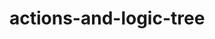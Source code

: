 # actions-and-logic-tree

<figure><img src="https://pbs.twimg.com/profile_images/752449837983895552/r3hAuSUU_400x400.jpg" alt=""><figcaption></figcaption></figure>
